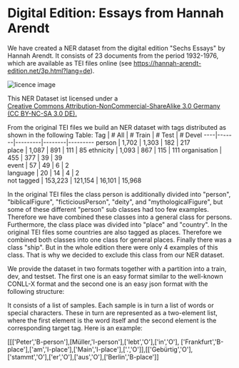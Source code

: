 # Digital Edition: Essays from Hannah Arendt
We have created a NER dataset from the digital edition "Sechs Essays" by Hannah Arendt. It consists of 23 documents from the period 1932-1976, which are available as TEI files online (see https://hannah-arendt-edition.net/3p.html?lang=de). 

![licence image](https://upload.wikimedia.org/wikipedia/commons/c/ce/Cc-by-nc-sa_euro_icon.svg "License")

This NER Dataset ist licensed under a  
[Creative Commons Attribution-NonCommercial-ShareAlike 3.0 Germany (CC BY-NC-SA 3.0 DE).](http://creativecommons.org/licenses/by-nc-sa/3.0/de/)

From the original TEI files we build an NER dataset with tags distributed as shown in the following Table:
Tag | # All | # Train | # Test | # Devel
----|-------|---------|--------|---------
person | 1,702 | 1,303 | 182 | 217  
place        | 1,087 | 891 | 111 | 85 
ethnicity    | 1,093 | 867 | 115 | 111 
organisation | 455 | 377 | 39 | 39   
event        | 57 | 49 | 6 | 2    
language     | 20 | 14 | 4 | 2    
not tagged   | 153,223 | 121,154 | 16,101 | 15,968

In the original TEI files the class person is additionally divided into "person", "biblicalFigure", "ficticiousPerson", "deity", and "mythologicalFigure", but some of these different "person" sub classes had too few examples. Therefore we have combined these classes into a general class for persons. Furthermore, the class place was divided into "place" and "country". In the original TEI files some countries are also tagged as places. Therefore we combined both classes into one class for general places. Finally there was a class "ship". But in the whole edition there were only 4 examples of this class. That is why we decided to exclude this class from our NER dataset.

We provide the dataset in two formats together with a partition into a train, dev, and testset. The first one is an easy format similar to the well-known CONLL-X format and the second one is an easy json format with the following structure:

It consists of a list of samples. Each sample is in turn a list of words or special characters. These in turn are represented as a two-element list, where the first element is the word itself and the second element is the corresponding target tag. Here is an example:

[[['Peter','B-person'],[Müller,'I-person'],['lebt','O'],['in','O'], ['Frankfurt','B-place'],['am','I-place'],['Main','I-place'],['.','O']],[['Gebürtig','O'],['stammt','O'],['er','O'],['aus','O'],['Berlin','B-place']] 




